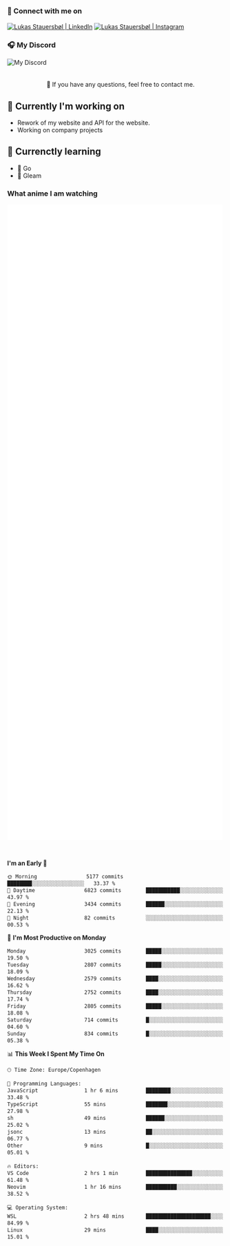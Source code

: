 ### 🔗 Connect with me on
<a href="https://www.instagram.com/lukas_stauersbol" target="_blank"><img align="center" src="https://raw.githubusercontent.com/stauersbol/stauersbol/main/images/instagram.svg" alt="Lukas Stauersbøl | LinkedIn" width="30px"/></a>
<a href="https://www.linkedin.com/in/lukas-stauersbol/" target="_blank"><img align="center" src="https://raw.githubusercontent.com/stauersbol/stauersbol/main/images/linkedin.svg" alt="Lukas Stauersbøl | Instagram" width="30px"/></a>

<p align="center">
 <h3>🎧 My Discord</h3>
 <img align="left" height="55px" src="https://discord.c99.nl/widget/theme-2/147806323323568128.png" alt="My Discord" />
</p>

<br/>
<br/>
<br/>
💬 If you have any questions, feel free to contact me.

## 🔭 Currently I'm working on
- Rework of my website and API for the website.
- Working on company projects
 
## 🌱 Currenctly learning
- 💙 Go
- 💜 Gleam

### What anime I am watching
<a href="https://anilist.co/user/slashiy/" align="center"><img align="center" width="500px" src="metrics.plugin.personal.anilist.svg" /></a>

<br/>

<!--START_SECTION:waka-->
**I'm an Early 🐤** 

```text
🌞 Morning                5177 commits        ████████░░░░░░░░░░░░░░░░░   33.37 % 
🌆 Daytime                6823 commits        ███████████░░░░░░░░░░░░░░   43.97 % 
🌃 Evening                3434 commits        ██████░░░░░░░░░░░░░░░░░░░   22.13 % 
🌙 Night                  82 commits          ░░░░░░░░░░░░░░░░░░░░░░░░░   00.53 % 
```
📅 **I'm Most Productive on Monday** 

```text
Monday                   3025 commits        █████░░░░░░░░░░░░░░░░░░░░   19.50 % 
Tuesday                  2807 commits        █████░░░░░░░░░░░░░░░░░░░░   18.09 % 
Wednesday                2579 commits        ████░░░░░░░░░░░░░░░░░░░░░   16.62 % 
Thursday                 2752 commits        ████░░░░░░░░░░░░░░░░░░░░░   17.74 % 
Friday                   2805 commits        █████░░░░░░░░░░░░░░░░░░░░   18.08 % 
Saturday                 714 commits         █░░░░░░░░░░░░░░░░░░░░░░░░   04.60 % 
Sunday                   834 commits         █░░░░░░░░░░░░░░░░░░░░░░░░   05.38 % 
```


📊 **This Week I Spent My Time On** 

```text
🕑︎ Time Zone: Europe/Copenhagen

💬 Programming Languages: 
JavaScript               1 hr 6 mins         ████████░░░░░░░░░░░░░░░░░   33.48 % 
TypeScript               55 mins             ███████░░░░░░░░░░░░░░░░░░   27.98 % 
sh                       49 mins             ██████░░░░░░░░░░░░░░░░░░░   25.02 % 
jsonc                    13 mins             ██░░░░░░░░░░░░░░░░░░░░░░░   06.77 % 
Other                    9 mins              █░░░░░░░░░░░░░░░░░░░░░░░░   05.01 % 

🔥 Editors: 
VS Code                  2 hrs 1 min         ███████████████░░░░░░░░░░   61.48 % 
Neovim                   1 hr 16 mins        ██████████░░░░░░░░░░░░░░░   38.52 % 

💻 Operating System: 
WSL                      2 hrs 48 mins       █████████████████████░░░░   84.99 % 
Linux                    29 mins             ████░░░░░░░░░░░░░░░░░░░░░   15.01 % 
```


<!--END_SECTION:waka-->
